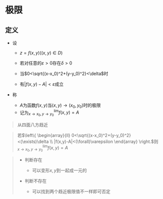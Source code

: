 # 极限

## 定义

+ 设

  + $z=f(x,y)((x,y)\in D)$
  + 若对任意的$\varepsilon>0$存在$\delta>0$
  + 当$0<\sqrt{(x-x_0)^2+(y-y_0)^2}<\delta$时

  + 有$|f(x,y)-A|<\varepsilon$成立

+ 称

  + $A$为函数$f(x,y)$当$(x,y)\rightarrow(x_0,y_0)$时的极限
  + 记为$^{\lim}_{x\rightarrow x_0,y\rightarrow y_0}f(x,y)=A$



> 从四面八方趋近



> 若$\left\{ 
> \begin{array}{ll} 
 0<\sqrt{(x-x_0)^2+(y-y_0)^2}<(\exists)\delta \\
 |f(x,y)-A|<(\forall)\varepsilon 
 \end{array} \right.$则$^{\lim}_{x\rightarrow x_0,y\rightarrow y_0}f(x,y)=A$



> + 判断存在
>   + 可以变形$x,y$到一起成一元的
>
> + 判断不存在
>   + 可以找到两个趋近极限值不一样即可否定





